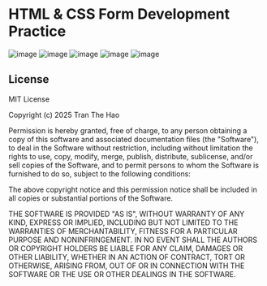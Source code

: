 # HTML & CSS Form Development Practice
![image](https://github.com/user-attachments/assets/2312abbd-0832-41ec-bf7f-dec66c30f8e6)
![image](https://github.com/user-attachments/assets/d1e74717-d14f-4776-be21-4770287e0d86)
![image](https://github.com/user-attachments/assets/79a5b5d4-e8d3-45e6-90ce-61f6797e3ee9)
![image](https://github.com/user-attachments/assets/5dbf5f0f-77aa-4b2b-8882-09183699395d)
![image](https://github.com/user-attachments/assets/d2ed9d0b-e603-48a5-b05e-bc9941e7a41d)

## License
MIT License

Copyright (c) 2025 Tran The Hao

Permission is hereby granted, free of charge, to any person obtaining a copy
of this software and associated documentation files (the "Software"), to deal
in the Software without restriction, including without limitation the rights
to use, copy, modify, merge, publish, distribute, sublicense, and/or sell
copies of the Software, and to permit persons to whom the Software is
furnished to do so, subject to the following conditions:

The above copyright notice and this permission notice shall be included in all
copies or substantial portions of the Software.

THE SOFTWARE IS PROVIDED "AS IS", WITHOUT WARRANTY OF ANY KIND, EXPRESS OR
IMPLIED, INCLUDING BUT NOT LIMITED TO THE WARRANTIES OF MERCHANTABILITY,
FITNESS FOR A PARTICULAR PURPOSE AND NONINFRINGEMENT. IN NO EVENT SHALL THE
AUTHORS OR COPYRIGHT HOLDERS BE LIABLE FOR ANY CLAIM, DAMAGES OR OTHER
LIABILITY, WHETHER IN AN ACTION OF CONTRACT, TORT OR OTHERWISE, ARISING FROM,
OUT OF OR IN CONNECTION WITH THE SOFTWARE OR THE USE OR OTHER DEALINGS IN THE
SOFTWARE.


